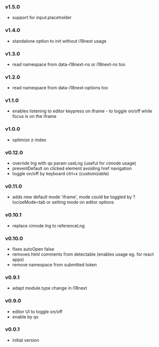 ### v1.5.0
- support for input.placeholder

### v1.4.0
- standalone option to init without i18next usage

### v1.3.0
- read namespace from data-i18next-ns or i18next-ns too

### v1.2.0
- read namespace from data-i18next-options too

### v1.1.0
- enables listening to editor keypress on iframe - to toggle on/off while focus is on the iframe

### v1.0.0
- optimize z-index

### v0.12.0
- override lng with qs param useLng (useful for cimode usage)
- preventDefault on clicked element avoiding href navigation
- toggle on/off by keyboard ctrl+x (customizable)

### v0.11.0
- adds new default mode 'iframe', mode could be toggled by ?locizeMode=tab or setting mode on editor options

### v0.10.1
- replace cimode lng to referenceLng

### v0.10.0
- fixes autoOpen false
- removes html comments from detectable (enables usage eg. for react apps)
- remove namespace from submitted token

### v0.9.1
- adapt module.type change in i18next

### v0.9.0
- editor UI to toggle on/off
- enable by qs

### v0.0.1
- initial version
